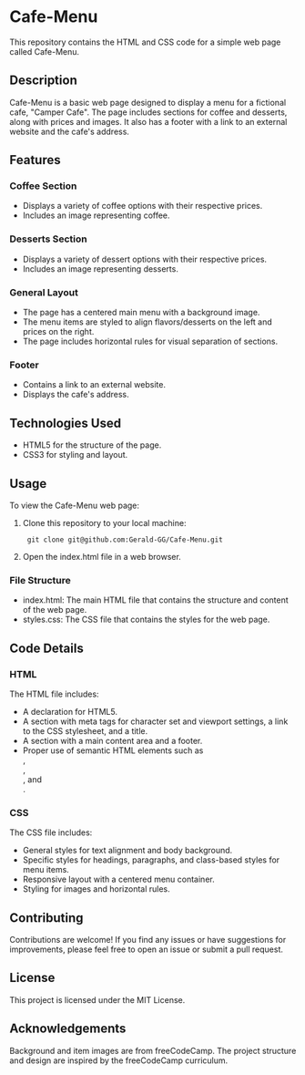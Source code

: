 # Cafe-Menu
This repository contains the HTML and CSS code for a simple web page called Cafe-Menu.

## Description
Cafe-Menu is a basic web page designed to display a menu for a fictional cafe, "Camper Cafe". The page includes sections for coffee and desserts, along with prices and images. It also has a footer with a link to an external website and the cafe's address.

## Features
### Coffee Section
* Displays a variety of coffee options with their respective prices.
* Includes an image representing coffee.

### Desserts Section
* Displays a variety of dessert options with their respective prices.
* Includes an image representing desserts.

### General Layout
* The page has a centered main menu with a background image.
* The menu items are styled to align flavors/desserts on the left and prices on the right.
* The page includes horizontal rules for visual separation of sections.

### Footer
* Contains a link to an external website.
* Displays the cafe's address.

## Technologies Used
* HTML5 for the structure of the page.
* CSS3 for styling and layout.

## Usage
To view the Cafe-Menu web page:

1. Clone this repository to your local machine:

        git clone git@github.com:Gerald-GG/Cafe-Menu.git

2. Open the index.html file in a web browser.
 ### File Structure
  * index.html: The main HTML file that contains the structure and content of the web page.
  * styles.css: The CSS file that contains the styles for the web page.

## Code Details
### HTML
The HTML file includes:

* A <!DOCTYPE html> declaration for HTML5.
* A <head> section with meta tags for character set and viewport settings, a link to the CSS stylesheet, and a title.
* A <body> section with a main content area and a footer.
* Proper use of semantic HTML elements such as <main>, <section>, <article>, and <footer>.

### CSS
The CSS file includes:

* General styles for text alignment and body background.
* Specific styles for headings, paragraphs, and class-based styles for menu items.
* Responsive layout with a centered menu container.
* Styling for images and horizontal rules.


## Contributing
Contributions are welcome! If you find any issues or have suggestions for improvements, please feel free to open an issue or submit a pull request.

## License
This project is licensed under the MIT License.

## Acknowledgements
Background and item images are from freeCodeCamp.
The project structure and design are inspired by the freeCodeCamp curriculum.
